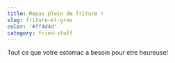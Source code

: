 ```yaml
---
title: Repas plein de friture !
slug: friture-et-gras
color: '#ff4d4d'
category: fried-stuff
---
```

Tout ce que votre estomac a besoin pour etre heureuse!
